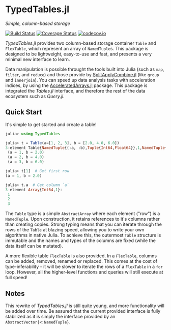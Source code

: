 # TypedTables.jl

*Simple, column-based storage*

[![Build Status](https://travis-ci.org/FugroRoames/TypedTables.jl.svg?branch=master)](https://travis-ci.org/FugroRoames/TypedTables.jl)
[![Coverage Status](https://coveralls.io/repos/github/FugroRoames/TypedTables.jl/badge.svg?branch=master)](https://coveralls.io/github/FugroRoames/TypedTables.jl?branch=master)
[![codecov.io](http://codecov.io/github/FugroRoames/TypedTables.jl/coverage.svg?branch=master)](http://codecov.io/github/FugroRoames/TypedTables.jl?branch=master)

*TypedTables.jl* provides two column-based storage container `Table` and `FlexTable`, which
represent an array of `NamedTuple`s. This package is designed to be lightweight,
easy-to-use and fast, and presents a very minimal new interface to learn.

Data manipulation is possible throught the tools built into Julia (such as `map`, `filter`,
and `reduce`) and those provide by [SplitApplyCombine.jl](https://github.com/JuliaData/SplitApplyCombine.jl)
(like `group` and `innerjoin`). You can speed up data analysis tasks with acceleration indices, by using the [AcceleratedArrays.jl](https://github.com/andyferris/AcceleratedArrays.jl) package. This package is integrated the *Tables.jl* interface, and therefore the rest of
the data ecosystem such as *Query.jl*.

## Quick Start

It's simple to get started and create a table!

```julia
julia> using TypedTables

julia> t = Table(a=[1, 2, 3], b = [2.0, 4.0, 6.0])
3-element Table{NamedTuple{(:a, :b),Tuple{Int64,Float64}},1,NamedTuple{(:a, :b),Tuple{Array{Int64,1},Array{Float64,1}}}}:
 (a = 1, b = 2.0)
 (a = 2, b = 4.0)
 (a = 3, b = 6.0)

julia> t[1]  # Get first row
(a = 1, b = 2.0)

julia> t.a  # Get column `a`
3-element Array{Int64,1}:
 1
 2
 3
```

The `Table` type is a simple `AbstractArray` where each element ("row") is a `NamedTuple`.
Upon construction, it retains references to it's columns rather than creating copies.
Strong typing means that you can iterate through the rows of the `Table` at blazing speed,
allowing you to write your own algorithms in native Julia. To achieve this, the outermost
`Table` structure is immutable and the names and types of the columns are fixed (while the
data itself can be mutated).

A more flexible table `FlexTable` is also provided. In a `FlexTable`, columns can be added, removed,
renamed or replaced. This comes at the cost of type-inferability - it will be slower to iterate the
rows of a `FlexTable` in a `for` loop. However, all the higher-level functions and queries will
still execute at full speed!

## Notes

This rewrite of *TypedTables.jl* is still quite young, and more functionality will be added
over time. Be assured that the current provided interface is fully stabilized as it is
simply the interface provided by an `AbstractVector{<:NamedTuple}`.
